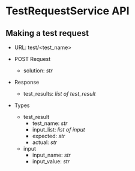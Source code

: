 # TestRequestService API

## Making a test request


- URL: test/<test_name>
- POST Request
    - solution: *str*
- Response
    - test_results: *list of test_result*

- Types
    - test_result
        - test_name: *str*
        - input_list: *list of input*
        - expected: *str*
        - actual: *str*
    - input
        - input_name: *str*
        - input_value: *str*

